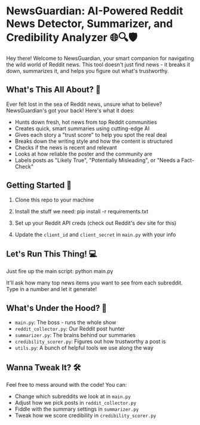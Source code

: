 # NewsGuardian: AI-Powered Reddit News Detector, Summarizer, and Credibility Analyzer 🌐🔍🛡️

Hey there! Welcome to NewsGuardian, your smart companion for navigating the wild world of Reddit news. This tool doesn't just find news - it breaks it down, summarizes it, and helps you figure out what's trustworthy.

## What's This All About? 🤔

Ever felt lost in the sea of Reddit news, unsure what to believe? NewsGuardian's got your back! Here's what it does:

- Hunts down fresh, hot news from top Reddit communities
- Creates quick, smart summaries using cutting-edge AI
- Gives each story a "trust score" to help you spot the real deal
- Breaks down the writing style and how the content is structured
- Checks if the news is recent and relevant
- Looks at how reliable the poster and the community are
- Labels posts as "Likely True", "Potentially Misleading", or "Needs a Fact-Check"


## Getting Started 🚀

1. Clone this repo to your machine
2. Install the stuff we need:
pip install -r requirements.txt


3. Set up your Reddit API creds (check out Reddit's dev site for this)
4. Update the `client_id` and `client_secret` in `main.py` with your info

## Let's Run This Thing! 💻

Just fire up the main script:
python main.py

It'll ask how many top news items you want to see from each subreddit. Type in a number and let it generate!

## What's Under the Hood? 🔧

- `main.py`: The boss - runs the whole show
- `reddit_collector.py`: Our Reddit post hunter
- `summarizer.py`: The brains behind our summaries
- `credibility_scorer.py`: Figures out how trustworthy a post is
- `utils.py`: A bunch of helpful tools we use along the way

## Wanna Tweak It? 🛠️

Feel free to mess around with the code! You can:
- Change which subreddits we look at in `main.py`
- Adjust how we pick posts in `reddit_collector.py`
- Fiddle with the summary settings in `summarizer.py`
- Tweak how we score credibility in `credibility_scorer.py`
